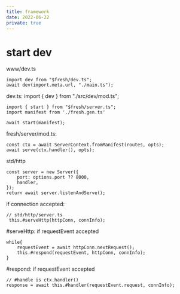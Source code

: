 ```yaml
---
title: framework
date: 2022-06-22
private: true
---
```


# start dev

www/dev.ts

    import dev from "$fresh/dev.ts";
    await dev(import.meta.url, "./main.ts");

dev.ts: import { dev } from "./src/dev/mod.ts";

    import { start } from "$fresh/server.ts";
    import manifest from './fresh.gen.ts'

    await start(manifest);

fresh/server/mod.ts:

    const ctx = await ServerContext.fromManifest(routes, opts);
    await serve(ctx.handler(), opts);

std/http

    const server = new Server({
        port: options.port ?? 8000,
        handler,
    });
    return await server.listenAndServe();

if connection accepted:

    // std/http/server.ts
     this.#serveHttp(httpConn, connInfo);

#serveHttp: if requestEvent accepted

    while{ 
        requestEvent = await httpConn.nextRequest();
        this.#respond(requestEvent, httpConn, connInfo);
    }


#respond: if requestEvent accepted

    // #handle is ctx.handler()
    response = await this.#handler(requestEvent.request, connInfo);
